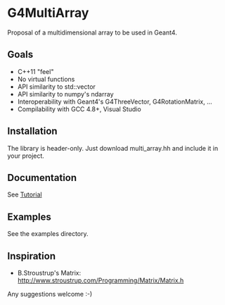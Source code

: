 G4MultiArray
============
Proposal of a multidimensional array to be used in Geant4.

Goals
-----
- C++11 "feel"
- No virtual functions
- API similarity to std::vector
- API similarity to numpy's ndarray
- Interoperability with Geant4's G4ThreeVector, G4RotationMatrix, ...
- Compilability with GCC 4.8+, Visual Studio

Installation
------------
The library is header-only. Just download multi_array.hh and include it in your project.

Documentation
-------------
See [Tutorial](doc/tutorial.md)

Examples
--------
See the examples directory.

Inspiration
-----------
- B.Stroustrup's Matrix: <http://www.stroustrup.com/Programming/Matrix/Matrix.h>

Any suggestions welcome :-)
